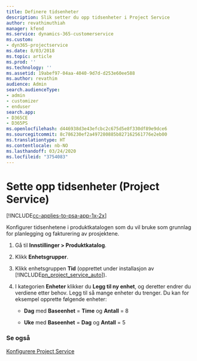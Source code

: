 ```yaml
---
title: Definere tidsenheter
description: Slik setter du opp tidsenheter i Project Service
author: revathimuthiah
manager: kfend
ms.service: dynamics-365-customerservice
ms.custom:
- dyn365-projectservice
ms.date: 8/03/2018
ms.topic: article
ms.prod: ''
ms.technology: ''
ms.assetid: 19abef97-04aa-4040-9d7d-d253e60ee588
ms.author: revathim
audience: Admin
search.audienceType:
- admin
- customizer
- enduser
search.app:
- D365CE
- D365PS
ms.openlocfilehash: d446938d3e43efcbc2c675d5e8f330df89e9dce6
ms.sourcegitcommit: 8c786230ef2a497280885b827162561776e2eb00
ms.translationtype: HT
ms.contentlocale: nb-NO
ms.lasthandoff: 03/24/2020
ms.locfileid: "3754083"
---
```

# <a name="set-up-time-units-project-service"></a>Sette opp tidsenheter (Project Service)

[!INCLUDE[cc-applies-to-psa-app-1x-2x](../includes/cc-applies-to-psa-app-1x-2x.md)]

Konfigurer tidsenhetene i produktkatalogen som du vil bruke som grunnlag for planlegging og fakturering av prosjektene.  
  
1. Gå til **Innstillinger > Produktkatalog**.  
  
2. Klikk **Enhetsgrupper**.  
  
3. Klikk enhetsgruppen **Tid** (opprettet under installasjon av [!INCLUDE[pn_project_service_auto](../includes/pn-project-service-auto.md)]).  
  
4. I kategorien **Enheter** klikker du **Legg til ny enhet**, og deretter endrer du verdiene etter behov. Legg til så mange enheter du trenger. Du kan for eksempel opprette følgende enheter:  
  
   - **Dag** med **Baseenhet** = **Time** og **Antall** = 8  
  
   - **Uke** med **Baseenhet** = **Dag** og **Antall** = 5  
  
### <a name="see-also"></a>Se også  
 [Konfigurere Project Service](../project-service/configure.md)
